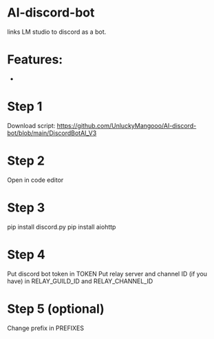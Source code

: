 # AI-discord-bot
links LM studio to discord as a bot.

# Features:
- 

# Step 1
Download script: https://github.com/UnluckyMangooo/AI-discord-bot/blob/main/DiscordBotAI_V3

# Step 2 
Open in code editor

# Step 3
pip install discord.py
pip install aiohttp

# Step 4
Put discord bot token in TOKEN 
Put relay server and channel ID (if you have) in RELAY_GUILD_ID and RELAY_CHANNEL_ID

# Step 5 (optional)
Change prefix in PREFIXES
